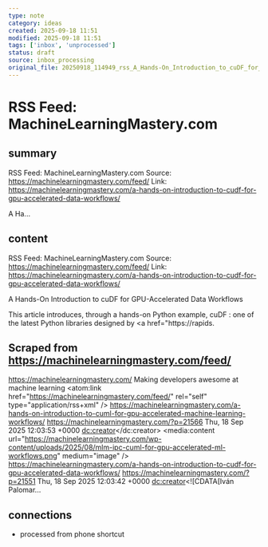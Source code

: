 ```yaml
---
type: note
category: ideas
created: 2025-09-18 11:51
modified: 2025-09-18 11:51
tags: ['inbox', 'unprocessed']
status: draft
source: inbox_processing
original_file: 20250918_114949_rss_A_Hands-On_Introduction_to_cuDF_for_GPU-Accelerate.txt
---
```


# RSS Feed: MachineLearningMastery.com

## summary
RSS Feed: MachineLearningMastery.com
Source: https://machinelearningmastery.com/feed/
Link: https://machinelearningmastery.com/a-hands-on-introduction-to-cudf-for-gpu-accelerated-data-workflows/

A Ha...

## content
RSS Feed: MachineLearningMastery.com
Source: https://machinelearningmastery.com/feed/
Link: https://machinelearningmastery.com/a-hands-on-introduction-to-cudf-for-gpu-accelerated-data-workflows/

A Hands-On Introduction to cuDF for GPU-Accelerated Data Workflows

This article introduces, through a hands-on Python example, cuDF : one of the latest Python libraries designed by <a href="https://rapids.

## Scraped from https://machinelearningmastery.com/feed/
<?xml version="1.0" encoding="UTF-8"?>
<rss version="2.0" 
    xmlns:atom="http://www.w3.org/2005/Atom" 
    xmlns:media="http://search.yahoo.com/mrss/"
    xmlns:dc="http://purl.org/dc/elements/1.1/">
    <channel>
        <title>MachineLearningMastery.com</title>
        <link>https://machinelearningmastery.com/</link>
        <description>Making developers awesome at machine learning</description>
        <atom:link href="https://machinelearningmastery.com/feed/" rel="self" type="application/rss+xml" />
            	<item>
                	<title>A Hands-On Introduction to cuML for GPU-Accelerated Machine Learning Workflows</title>
               		<description><![CDATA[This article offers a hands-on Python introduction to <a href="https://docs.]]></description>
                	<link>https://machinelearningmastery.com/a-hands-on-introduction-to-cuml-for-gpu-accelerated-machine-learning-workflows/</link>
                	<guid isPermaLink="false">https://machinelearningmastery.com/?p=21566</guid>
                	<pubDate>Thu, 18 Sep 2025 12:03:53 +0000</pubDate>
                	<dc:creator><![CDATA[Iván Palomares Carrascosa]]></dc:creator>
                	<media:content url="https://machinelearningmastery.com/wp-content/uploads/2025/08/mlm-ipc-cuml-for-gpu-accelerated-ml-workflows.png" medium="image" />
		</item>
            	<item>
                	<title>A Hands-On Introduction to cuDF for GPU-Accelerated Data Workflows</title>
               		<description><![CDATA[This article introduces, through a hands-on Python example, cuDF : one of the latest Python libraries designed by <a href="https://rapids.]]></description>
                	<link>https://machinelearningmastery.com/a-hands-on-introduction-to-cudf-for-gpu-accelerated-data-workflows/</link>
                	<guid isPermaLink="false">https://machinelearningmastery.com/?p=21551</guid>
                	<pubDate>Thu, 18 Sep 2025 12:03:42 +0000</pubDate>
                	<dc:creator><![CDATA[Iván Palomar...


## connections
- processed from phone shortcut
